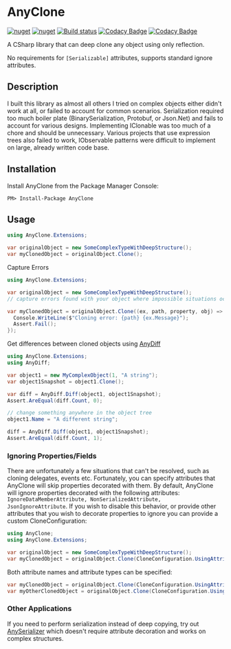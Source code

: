 # AnyClone
[![nuget](https://img.shields.io/nuget/v/AnyClone.svg)](https://www.nuget.org/packages/AnyClone/)
[![nuget](https://img.shields.io/nuget/dt/AnyClone.svg)](https://www.nuget.org/packages/AnyClone/)
[![Build status](https://ci.appveyor.com/api/projects/status/xr7gebcdins0hs4f?svg=true)](https://ci.appveyor.com/project/MichaelBrown/anyclone)
[![Codacy Badge](https://api.codacy.com/project/badge/Grade/24f78d682c844168809617fd56ecad0f)](https://www.codacy.com/app/replaysMike/AnyClone?utm_source=github.com&amp;utm_medium=referral&amp;utm_content=replaysMike/AnyClone&amp;utm_campaign=Badge_Grade)
[![Codacy Badge](https://api.codacy.com/project/badge/Coverage/24f78d682c844168809617fd56ecad0f)](https://www.codacy.com/app/replaysMike/AnyClone?utm_source=github.com&utm_medium=referral&utm_content=replaysMike/AnyClone&utm_campaign=Badge_Coverage)

A CSharp library that can deep clone any object using only reflection.

No requirements for `[Serializable]` attributes, supports standard ignore attributes.

## Description

I built this library as almost all others I tried on complex objects either didn't work at all, or failed to account for common scenarios. Serialization required too much boiler plate (BinarySerialization, Protobuf, or Json.Net) and fails to account for various designs. Implementing IClonable was too much of a chore and should be unnecessary. Various projects that use expression trees also failed to work, IObservable patterns were difficult to implement on large, already written code base.

## Installation
Install AnyClone from the Package Manager Console:
```
PM> Install-Package AnyClone
```

## Usage

```csharp
using AnyClone.Extensions;

var originalObject = new SomeComplexTypeWithDeepStructure();
var myClonedObject = originalObject.Clone();
```

Capture Errors
```csharp
using AnyClone.Extensions;

var originalObject = new SomeComplexTypeWithDeepStructure();
// capture errors found with your object where impossible situations occur, and add [IgnoreDataMember] to those properties/fields.

var myClonedObject = originalObject.Clone((ex, path, property, obj) => {
  Console.WriteLine($"Cloning error: {path} {ex.Message}");
  Assert.Fail();
});
```

Get differences between cloned objects using [AnyDiff](https://github.com/replaysMike/AnyDiff)
```csharp
using AnyClone.Extensions;
using AnyDiff;

var object1 = new MyComplexObject(1, "A string");
var object1Snapshot = object1.Clone();

var diff = AnyDiff.Diff(object1, object1Snapshot);
Assert.AreEqual(diff.Count, 0);

// change something anywhere in the object tree
object1.Name = "A different string";

diff = AnyDiff.Diff(object1, object1Snapshot);
Assert.AreEqual(diff.Count, 1);
```

### Ignoring Properties/Fields
There are unfortunately a few situations that can't be resolved, such as cloning delegates, events etc. Fortunately, you can specify attributes that AnyClone will skip properties decorated with them. By default, AnyClone will ignore properties decorated with the following attributes: `IgnoreDataMemberAttribute, NonSerializedAttribute, JsonIgnoreAttribute`. If you wish to disable this behavior, or provide other attributes that you wish to decorate properties to ignore you can provide a custom CloneConfiguration:

```csharp
using AnyClone;
using AnyClone.Extensions;

var originalObject = new SomeComplexTypeWithDeepStructure();
var myClonedObject = originalObject.Clone(CloneConfiguration.UsingAttributeNamesToIgnore("IgnoreDataMemberAttribute", "MyCustomAttribute"));
```

Both attribute names and attribute types can be specified:
```csharp
var myClonedObject = originalObject.Clone(CloneConfiguration.UsingAttributeNamesToIgnore("IgnoreDataMemberAttribute", "MyCustomAttribute"));
var myOtherClonedObject = originalObject.Clone(CloneConfiguration.UsingAttributesToIgnore(typeof(IgnoreDataMemberAttribute), typeof(MyCustomAttribute)));
```

### Other Applications

If you need to perform serialization instead of deep copying, try out [AnySerializer](https://github.com/replaysMike/AnySerializer) which doesn't require attribute decoration and works on complex structures.
